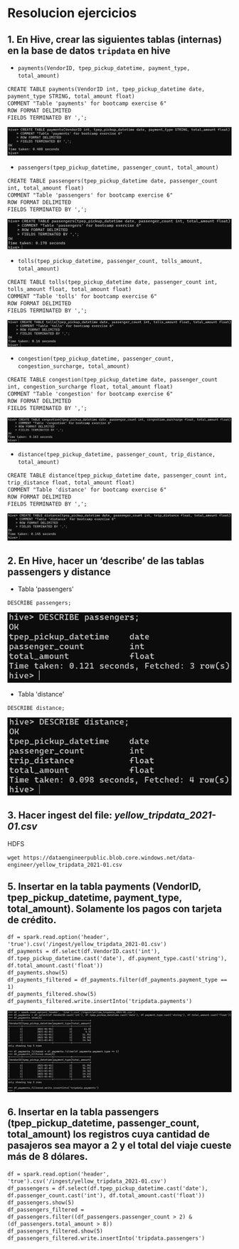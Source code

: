 # Resolucion ejercicios

## 1. En Hive, crear las siguientes tablas (internas) en la base de datos `tripdata` en hive

* `payments(VendorID, tpep_pickup_datetime, payment_type, total_amount)`

```
CREATE TABLE payments(VendorID int, tpep_pickup_datetime date, payment_type STRING, total_amount float)
COMMENT "Table 'payments' for bootcamp exercise 6"
ROW FORMAT DELIMITED
FIELDS TERMINATED BY ',';
```

![Creacion tabla 'payments' en Hive](image.png)

* `passengers(tpep_pickup_datetime, passenger_count, total_amount)`

```
CREATE TABLE passengers(tpep_pickup_datetime date, passenger_count int, total_amount float)
COMMENT "Table 'passengers' for bootcamp exercise 6"
ROW FORMAT DELIMITED
FIELDS TERMINATED BY ',';
```

![Creacion tabla 'passengers' en Hive](image-1.png)

* `tolls(tpep_pickup_datetime, passenger_count, tolls_amount, total_amount)`

```
CREATE TABLE tolls(tpep_pickup_datetime date, passenger_count int, tolls_amount float, total_amount float)
COMMENT "Table 'tolls' for bootcamp exercise 6"
ROW FORMAT DELIMITED
FIELDS TERMINATED BY ',';
```

![Creacion tabla 'tolls' en Hive](image-2.png)

* `congestion(tpep_pickup_datetime, passenger_count, congestion_surcharge, total_amount)`

```
CREATE TABLE congestion(tpep_pickup_datetime date, passenger_count int, congestion_surcharge float, total_amount float)
COMMENT "Table 'congestion' for bootcamp exercise 6"
ROW FORMAT DELIMITED
FIELDS TERMINATED BY ',';
```

![Creacion tabla 'congestion' en Hive](image-3.png)

* `distance(tpep_pickup_datetime, passenger_count, trip_distance, total_amount)`

```
CREATE TABLE distance(tpep_pickup_datetime date, passenger_count int, trip_distance float, total_amount float)
COMMENT "Table 'distance' for bootcamp exercise 6"
ROW FORMAT DELIMITED
FIELDS TERMINATED BY ',';
```

![Creacion tabla 'distance' en Hive](image-4.png)

## 2. En Hive, hacer un ‘describe’ de las tablas passengers y distance

* Tabla 'passengers'

```
DESCRIBE passengers;
```

![Describe tabla 'passengers'](image-5.png)

* Tabla 'distance'

```
DESCRIBE distance;
```

![Describe tabla 'distance'](image-6.png)

## 3. Hacer ingest del file: *yellow_tripdata_2021-01.csv*

HDFS

```
wget https://dataengineerpublic.blob.core.windows.net/data-engineer/yellow_tripdata_2021-01.csv
```

## 5. Insertar en la tabla payments (VendorID, tpep_pickup_datetime, payment_type, total_amount). Solamente los pagos con tarjeta de crédito.

```
df = spark.read.option('header', 'true').csv('/ingest/yellow_tripdata_2021-01.csv')
df_payments = df.select(df.VendorID.cast('int'), df.tpep_pickup_datetime.cast('date'), df.payment_type.cast('string'), df.total_amount.cast('float'))
df_payments.show(5)
df_payments_filtered = df_payments.filter(df_payments.payment_type == 1)
df_payments_filtered.show(5)
df_payments_filtered.write.insertInto('tripdata.payments')
```

![Select & Insert tabla 'payments'](image-7.png)

## 6. Insertar en la tabla passengers (tpep_pickup_datetime, passenger_count, total_amount) los registros cuya cantidad de pasajeros sea mayor a 2 y el total del viaje cueste más de 8 dólares.

```
df = spark.read.option('header', 'true').csv('/ingest/yellow_tripdata_2021-01.csv')
df_passengers = df.select(df.tpep_pickup_datetime.cast('date'), df.passenger_count.cast('int'), df.total_amount.cast('float'))
df_passengers.show(5)
df_passengers_filtered = df_passengers.filter((df_passengers.passenger_count > 2) & (df_passengers.total_amount > 8))
df_passengers_filtered.show(5)
df_passengers_filtered.write.insertInto('tripdata.passengers')
```

